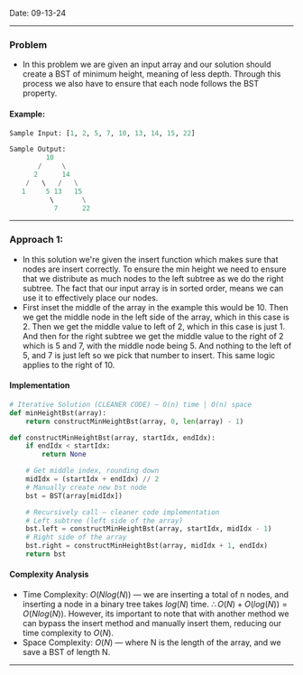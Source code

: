 Date: 09-13-24

---
### Problem

- In this problem we are given an input array and our solution should create a BST of minimum height, meaning of less depth. Through this process we also have to ensure that each node follows the BST property. 

#### Example:

```python
Sample Input: [1, 2, 5, 7, 10, 13, 14, 15, 22]

Sample Output:
         10
       /     \
      2      14
    /   \   /   \
   1     5 13   15
          \       \
           7      22
```

---
### Approach 1: 

- In this solution we're given the insert function which makes sure that nodes are insert correctly. To ensure the min height we need to ensure that we distribute as much nodes to the left subtree as we do the right subtree. The fact that our input array is in sorted order, means we can use it to effectively place our nodes.
- First inset the middle of the array in the example this would be 10. Then we get the middle node in the left side of the array, which in this case is 2. Then we get the middle value to left of 2, which in this case is just 1. And then for the right subtree we get the middle value to the right of 2 which is 5 and 7, with the middle node being 5. And nothing to the left of 5, and 7 is just left so we pick that number to insert. This same logic applies to the right of 10. 
#### Implementation

```python
# Iterative Solution (CLEANER CODE) — O(n) time | O(n) space
def minHeightBst(array):
    return constructMinHeightBst(array, 0, len(array) - 1)

def constructMinHeightBst(array, startIdx, endIdx):
    if endIdx < startIdx:
        return None

    # Get middle index, rounding down
    midIdx = (startIdx + endIdx) // 2
    # Manually create new bst node
    bst = BST(array[midIdx])

    # Recursively call — cleaner code implementation
    # Left subtree (left side of the array)
    bst.left = constructMinHeightBst(array, startIdx, midIdx - 1)
    # Right side of the array
    bst.right = constructMinHeightBst(array, midIdx + 1, endIdx)
    return bst
```

#### Complexity Analysis

- Time Complexity: $O(N log(N))$ — we are inserting a total of n nodes, and inserting a node in a binary tree takes $log(N)$ time.    $\therefore O(N) + O(log(N)) = O(N log(N))$. However, its important to note that with another method we can bypass the insert method and manually insert them, reducing our time complexity to $O(N)$.
- Space Complexity: $O(N)$ — where N is the length of the array, and we save a BST of length N.

---
